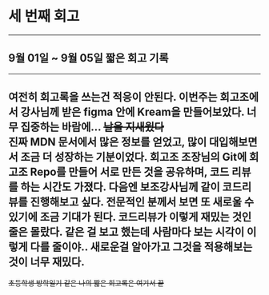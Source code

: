 # 세 번째 회고
---
## 9월 01일 ~ 9월 05일 짧은 회고 기록
---
 여전히 회고록을 쓰는건 적응이 안된다. 
 이번주는 **회고조에서 강사님께 받은 figma 안에 Kream을 만들어보았다.**
 너무 집중하는 바람에... ~~날을 지새웠다~~  
 진짜 MDN 문서에서 많은 정보를 얻었고, 많이 대입해보면서 조금 더 성장하는 기분이었다.
 회고조 조장님의 Git에 회고조 Repo를 만들어 서로 만든 것을 공유하며, 코드 리뷰를 하는 시간도 가졌다.
 다음엔 보조강사님께 같이 코드리뷰를 진행해보고 싶다. 
 전문적인 분께서 보면 또 새로울 수 있기에 조금 기대가 된다.
 **코드리뷰가 이렇게 재밌는 것인줄은 몰랐다.**
 같은 걸 보고 했는데 사람마다 보는 시각이 이렇게 다를 줄이야..
 새로운걸 알아가고 그것을 적용해보는 것이 너무 재밌다.
 ---
 ~~초등학생 방학일기 같은 나의 짧은 회고록은 여기서 끝~~


